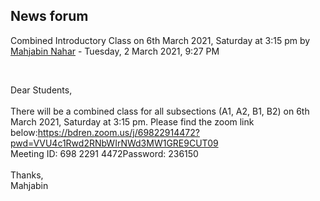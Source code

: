<h2>News forum</h2><a href="https://moodle.cse.buet.ac.bd/user/view.php?id=1394&course=561"></a>
Combined Introductory Class on 6th March 2021, Saturday at 3:15 pm
by <a href="https://moodle.cse.buet.ac.bd/user/view.php?id=1394&course=561">Mahjabin Nahar</a> - Tuesday, 2 March 2021, 9:27 PM


 

Dear Students,<br /><br />There will be a combined class for all subsections (A1, A2, B1, B2) on 6th March 2021, Saturday at 3:15 pm. Please find the zoom link below:https://bdren.zoom.us/j/69822914472?pwd=VVU4c1Rwd2RNbWIrNWd3MW1GRE9CUT09<br />Meeting ID: 698 2291 4472Password: 236150<br /><br />Thanks,<br />Mahjabin







